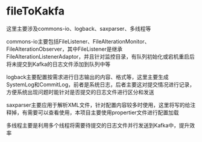 # fileToKakfa

这里主要涉及commons-io、logback、saxparser、多线程等

commons-io主要包括FileListener、FileAlterationMonitor、FileAlterationObserver，其中FileListener是继承FileAlterationListenerAdaptor，并且针对监控目录，有队列初始化或宕机重启后将未提交到Kafka的日志文件添加到队列中等

logback主要配置按需求进行日志输出的内容、格式等，这里主要生成SystemLog和CommitLog，前者是系统日志，后者主要这对提交情况进行记录，方便系统出现问题时能针对是否提交的日志文件进行区分和发送

saxparser主要应用于解析XML文件，针对配置内容较多时使用，这里将写的给注释掉，有需要可以查看使用，本项目主要使用propertier文件进行配置加载

多线程主要是利用多个线程将需要待提交的日志文件并行发送到Kafka中，提升效率

